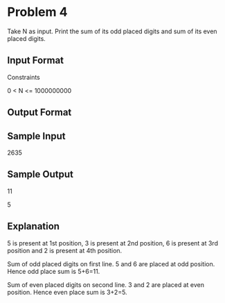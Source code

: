 # Problem 4

Take N as input. Print the sum of its odd placed digits and sum of its even placed digits.

## Input Format

Constraints

0 < N <= 1000000000

## Output Format

## Sample Input

2635

## Sample Output

11

5

## Explanation

5 is present at 1st position, 3 is present at 2nd position, 6 is present at 3rd position and 2 is present at 4th position.

Sum of odd placed digits on first line. 5 and 6 are placed at odd position. Hence odd place sum is 5+6=11.

Sum of even placed digits on second line. 3 and 2 are placed at even position. Hence even place sum is 3+2=5.
